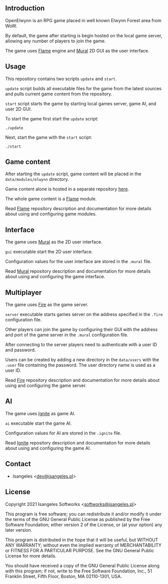 ## Introduction
OpenElwynn is an RPG game placed in well known Elwynn Forest area from WoW.

By default, the game after starting is begin hosted on the local game server, allowing any number of players to join the game.

The game uses [Flame](https://github.com/Isangeles/flame) engine and [Mural](https://github.com/Isangeles/mural) 2D GUI as the user interface.
## Usage
This repository contains two scripts `update` and `start`.

`update` script builds all executable files for the game from the latest sources and pulls current game content from the repository.

`start` script starts the game by starting local games server, game AI, and user 2D GUI.

To start the game first start the `update` script:
```
./update
```
Next, start the game with the `start` script:
```
./start
```
## Game content
After starting the `update` script, game content will be placed in the `data/modules/elwynn` directory.

Game content alone is hosted in a separate repository [here](https://github.com/Isangeles/elwynn).

The whole game content is a [Flame](https://github.com/Isangeles/flame) module.

Read [Flame](https://github.com/Isangeles/mural) repository description and documentation for more details about using and configuring game modules.
## Interface
The game uses [Mural](https://github.com/Isangeles/mural) as the 2D user interface.

`gui` executable start the 2D user interface.

Configuration values for the user interface are stored in the `.mural` file.

Read [Mural](https://github.com/Isangeles/mural) repository description and documentation for more details about using and configuring the game interface.
## Multiplayer
The game uses [Fire](https://github.com/Isangeles/fire) as the game server.

`server` executable starts games server on the address specified in the `.fire` configuration file.

Other players can join the game by configuring their GUI with the address and port of the game server in the `.mural` configuration file.

After connecting to the server players need to authenticate with a user ID and password.

Users can be created by adding a new directory in the `data/users` with the `.user` file containing the password. The user directory name is used as a user ID.

Read [Fire](https://github.com/Isangeles/fire) repository description and documentation for more details about using and configuring the game server.
## AI
The game uses [Ignite](https://github.com/Isangeles/ignie) as game AI.

`ai` executable start the game AI.

Configuration values for AI are stored in the `.ignite` file.

Read [Ignite](https://github.com/Isangeles/mural) repository description and documentation for more details about using and configuring the game AI.
## Contact
* Isangeles <<dev@isangeles.pl>>

## License
Copyright 2021 Isangeles Softworks <<softworks@isangeles.pl>>

This program is free software; you can redistribute it and/or modify
it under the terms of the GNU General Public License as published by
the Free Software Foundation; either version 2 of the License, or
(at your option) any later version.

This program is distributed in the hope that it will be useful,
but WITHOUT ANY WARRANTY; without even the implied warranty of
MERCHANTABILITY or FITNESS FOR A PARTICULAR PURPOSE.  See the
GNU General Public License for more details.

You should have received a copy of the GNU General Public License
along with this program; if not, write to the Free Software
Foundation, Inc., 51 Franklin Street, Fifth Floor, Boston,
MA 02110-1301, USA.

